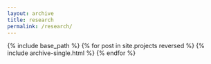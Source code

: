 ```yaml
---
layout: archive
title: research
permalink: /research/
---
```

{% include base_path %}
{% for post in site.projects reversed %}
  {% include archive-single.html %}
{% endfor %}